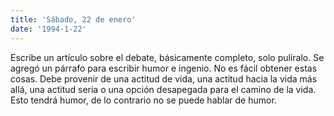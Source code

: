 ```yaml
---
title: 'Sábado, 22 de enero'
date: '1994-1-22'
---
```

Escribe un artículo sobre el debate, básicamente completo, solo pulíralo. Se agregó un párrafo para escribir humor e ingenio. No es fácil obtener estas cosas. Debe provenir de una actitud de vida, una actitud hacia la vida más allá, una actitud seria o una opción desapegada para el camino de la vida. Esto tendrá humor, de lo contrario no se puede hablar de humor.